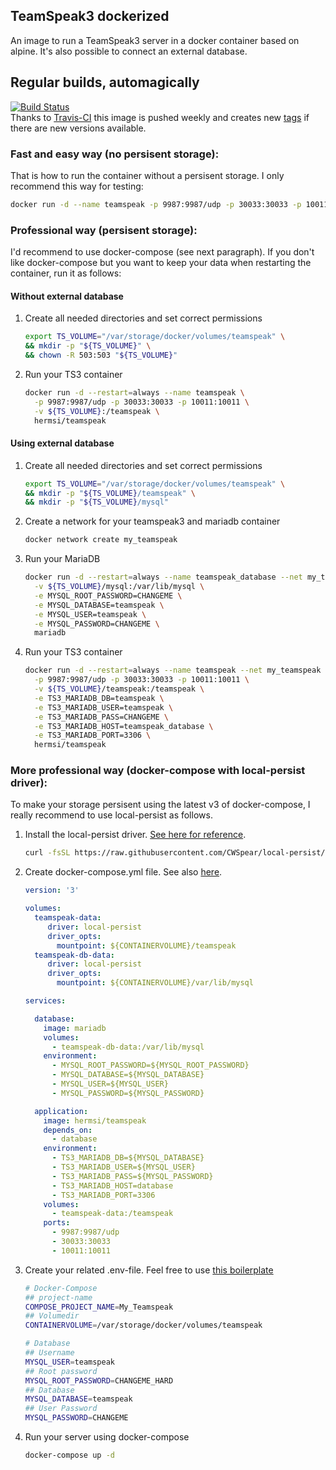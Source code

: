 ## TeamSpeak3 dockerized

An image to run a TeamSpeak3 server in a docker container based on alpine. It's also possible to connect an external database.

## Regular builds, automagically
[![Build Status](https://travis-ci.org/Hermsi1337/docker-teamspeak.svg?branch=master)](https://travis-ci.org/Hermsi1337/docker-teamspeak)   
Thanks to [Travis-CI](https://travis-ci.org/) this image is pushed weekly and creates new [tags](https://hub.docker.com/r/hermsi/alpine-teamspeak/tags/) if there are new versions available.

### Fast and easy way (no persisent storage):

That is how to run the container without a persisent storage. I only recommend this way for testing:

```bash
docker run -d --name teamspeak -p 9987:9987/udp -p 30033:30033 -p 10011:10011 hermsi/teamspeak
```

### Professional way (persisent storage):

I'd recommend to use docker-compose (see next paragraph). If you don't like docker-compose but you want to keep your data when restarting the container, run it as follows:

#### Without external database

1. Create all needed directories and set correct permissions
   ```bash
   export TS_VOLUME="/var/storage/docker/volumes/teamspeak" \
   && mkdir -p "${TS_VOLUME}" \
   && chown -R 503:503 "${TS_VOLUME}"
   ```
2. Run your TS3 container
   ```bash
   docker run -d --restart=always --name teamspeak \
     -p 9987:9987/udp -p 30033:30033 -p 10011:10011 \
     -v ${TS_VOLUME}:/teamspeak \
     hermsi/teamspeak
   ```
   
#### Using external database

1. Create all needed directories and set correct permissions
   ```bash
   export TS_VOLUME="/var/storage/docker/volumes/teamspeak" \
   && mkdir -p "${TS_VOLUME}/teamspeak" \
   && mkdir -p "${TS_VOLUME}/mysql"
   ```
2. Create a network for your teamspeak3 and mariadb container
   ```bash
   docker network create my_teamspeak
   ```
3. Run your MariaDB
   ```bash
   docker run -d --restart=always --name teamspeak_database --net my_teamspeak \
     -v ${TS_VOLUME}/mysql:/var/lib/mysql \
     -e MYSQL_ROOT_PASSWORD=CHANGEME \
     -e MYSQL_DATABASE=teamspeak \
     -e MYSQL_USER=teamspeak \
     -e MYSQL_PASSWORD=CHANGEME \
     mariadb
   ```
4. Run your TS3 container
   ```bash
   docker run -d --restart=always --name teamspeak --net my_teamspeak \
     -p 9987:9987/udp -p 30033:30033 -p 10011:10011 \
     -v ${TS_VOLUME}/teamspeak:/teamspeak \
     -e TS3_MARIADB_DB=teamspeak \
     -e TS3_MARIADB_USER=teamspeak \
     -e TS3_MARIADB_PASS=CHANGEME \
     -e TS3_MARIADB_HOST=teamspeak_database \
     -e TS3_MARIADB_PORT=3306 \
     hermsi/teamspeak
   ```
   
### More professional way (docker-compose with local-persist driver):

To make your storage persisent using the latest v3 of docker-compose, I really recommend to use local-persist as follows.

1. Install the local-persist driver. [See here for reference](https://github.com/CWSpear/local-persist).

   ```bash
   curl -fsSL https://raw.githubusercontent.com/CWSpear/local-persist/master/scripts/install.sh | sudo bash
   ```
   
2. Create docker-compose.yml file. See also [here](https://github.com/Hermsi1337/docker-teamspeak/blob/master/docker-compose.yml).

   ```yml
   version: '3'

   volumes:
     teamspeak-data:
        driver: local-persist
        driver_opts:
          mountpoint: ${CONTAINERVOLUME}/teamspeak
     teamspeak-db-data:
        driver: local-persist
        driver_opts:
          mountpoint: ${CONTAINERVOLUME}/var/lib/mysql

   services:

     database:
       image: mariadb
       volumes:
         - teamspeak-db-data:/var/lib/mysql
       environment:
         - MYSQL_ROOT_PASSWORD=${MYSQL_ROOT_PASSWORD}
         - MYSQL_DATABASE=${MYSQL_DATABASE}
         - MYSQL_USER=${MYSQL_USER}
         - MYSQL_PASSWORD=${MYSQL_PASSWORD}

     application:
       image: hermsi/teamspeak
       depends_on:
         - database
       environment:
         - TS3_MARIADB_DB=${MYSQL_DATABASE}
         - TS3_MARIADB_USER=${MYSQL_USER}
         - TS3_MARIADB_PASS=${MYSQL_PASSWORD}
         - TS3_MARIADB_HOST=database
         - TS3_MARIADB_PORT=3306
       volumes:
         - teamspeak-data:/teamspeak     
       ports:
         - 9987:9987/udp 
         - 30033:30033 
         - 10011:10011
   ```
   
3. Create your related .env-file. Feel free to use [this boilerplate](https://github.com/Hermsi1337/docker-teamspeak/blob/master/.env_)

   ```bash
   # Docker-Compose
   ## project-name
   COMPOSE_PROJECT_NAME=My_Teamspeak
   ## Volumedir
   CONTAINERVOLUME=/var/storage/docker/volumes/teamspeak

   # Database
   ## Username
   MYSQL_USER=teamspeak
   ## Root password
   MYSQL_ROOT_PASSWORD=CHANGEME_HARD
   ## Database
   MYSQL_DATABASE=teamspeak
   ## User Password
   MYSQL_PASSWORD=CHANGEME
   ```
   
4. Run your server using docker-compose

   ```bash
   docker-compose up -d
   ```

